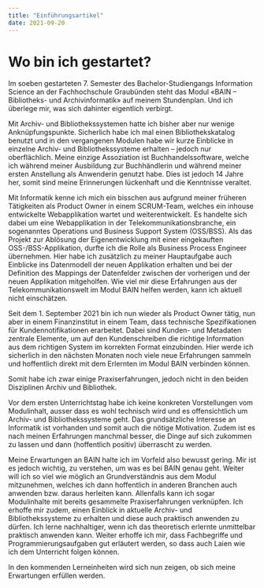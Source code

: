 ```yaml
---
title: "Einführungsartikel"
date: 2021-09-20
---
```


<h1>Wo bin ich gestartet?</h1> 
<p>Im soeben gestarteten 7. Semester des Bachelor-Studiengangs Information Science an der Fachhochschule Graubünden steht das Modul «BAIN – Bibliotheks- und Archivinformatik» auf meinem Stundenplan. Und ich überlege mir, was sich dahinter eigentlich verbirgt. <br> </p>

<p>Mit Archiv- und Bibliothekssystemen hatte ich bisher aber nur wenige Anknüpfungspunkte. Sicherlich habe ich mal einen Bibliothekskatalog benutzt und in den vergangenen Modulen habe wir kurze Einblicke in einzelne Archiv- und Bibliothekssysteme erhalten – jedoch nur oberflächlich. Meine einzige Assoziation ist Buchhandelssoftware, welche ich während meiner Ausbildung zur Buchhändlerin und während meiner ersten Anstellung als Anwenderin genutzt habe. Dies ist jedoch 14 Jahre her, somit sind meine Erinnerungen lückenhaft und die Kenntnisse veraltet. </p>
  
<p>Mit Informatik kenne ich mich ein bisschen aus aufgrund meiner früheren Tätigkeiten als Product Owner in einem SCRUM-Team, welches ein inhouse entwickelte Webapplikation wartet und weiterentwickelt. Es handelte sich dabei um eine Webapplikation in der Telekommunikationsbranche, ein sogenanntes Operations und Business Support System (OSS/BSS). Als das Projekt zur Ablösung der Eigenentwicklung mit einer eingekauften OSS-/BSS-Applikation, durfte ich die Rolle als Business Process Engineer übernehmen. Hier habe ich zusätzlich zu meiner Hauptaufgabe auch Einblicke ins Datenmodell der neuen Applikation erhalten und bei der Definition des Mappings der Datenfelder zwischen der vorherigen und der neuen Applikation mitgeholfen. Wie viel mir diese Erfahrungen aus der Telekommunikationswelt im Modul BAIN helfen werden, kann ich aktuell nicht einschätzen.<br> </p>
  
<p>Seit dem 1. September 2021 bin ich nun wieder als Product Owner tätig, nun aber in einem Finanzinstitut in einem Team, dass technische Spezifikationen für Kundennotifikationen erarbeitet. Dabei sind Kunden- und Metadaten zentrale Elemente, um auf den Kundenschreiben die richtige Information aus dem richtigen System im korrekten Format einzubinden. Hier werde ich sicherlich in den nächsten Monaten noch viele neue Erfahrungen sammeln und hoffentlich direkt mit dem Erlernten im Modul BAIN verbinden können.<br> </p>

<p> Somit habe ich zwar einige Praxiserfahrungen, jedoch nicht in den beiden Disziplinen Archiv und Bibliothek. <br> </p>
  
<p>Vor dem ersten Unterrichtstag habe ich keine konkreten Vorstellungen vom Modulinhalt, ausser dass es wohl technisch wird und es offensichtlich um Archiv- und Bibliothekssysteme geht. Das grundsätzliche Interesse an Informatik ist vorhanden und somit auch die nötige Motivation. Zudem ist es nach meinen Erfahrungen manchmal besser, die Dinge auf sich zukommen zu lassen und dann (hoffentlich positiv) überrascht zu werden. <br> </p>
  
<p>Meine Erwartungen an BAIN halte ich im Vorfeld also bewusst gering. Mir ist es jedoch wichtig, zu verstehen, um was es bei BAIN genau geht. Weiter will ich so viel wie möglich an Grundverständnis aus dem Modul mitzunehmen, welches ich dann hoffentlich in anderen Branchen auch anwenden bzw. daraus herleiten kann. Allenfalls kann ich sogar Modulinhalte mit bereits gesammelte Praxiserfahrungen verknüpfen. Ich erhoffe mir zudem, einen Einblick in aktuelle Archiv- und Bibliothekssysteme zu erhalten und diese auch praktisch anwenden zu dürfen. Ich lerne nachhaltiger, wenn ich das theoretisch erlernte unmittelbar praktisch anwenden kann. Weiter erhoffe ich mir, dass Fachbegriffe und Programmierungsaufgaben gut erläutert werden, so dass auch Laien wie ich dem Unterricht folgen können. <br> </p>
  
<p>In den kommenden Lerneinheiten wird sich nun zeigen, ob sich meine Erwartungen erfüllen werden.</p>

